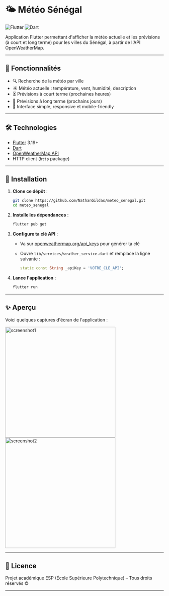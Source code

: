 # 🌤️ Météo Sénégal
![Flutter](https://img.shields.io/badge/flutter-3.19-blue?logo=flutter&logoColor=white)
![Dart](https://img.shields.io/badge/dart-stable-blue?logo=dart)

Application Flutter permettant d'afficher la météo actuelle et les prévisions (à court et long terme) pour les villes du Sénégal, à partir de l'API OpenWeatherMap.

---

## 📱 Fonctionnalités

- 🔍 Recherche de la météo par ville
- ☀️ Météo actuelle : température, vent, humidité, description
- ⏳ Prévisions à court terme (prochaines heures)
- 📅 Prévisions à long terme (prochains jours)
- 📱 Interface simple, responsive et mobile-friendly

---

## 🛠️ Technologies

- [Flutter](https://flutter.dev) 3.19+
- [Dart](https://dart.dev)
- [OpenWeatherMap API](https://openweathermap.org/api)
- HTTP client (`http` package)

---

## 🔧 Installation

1. **Clone ce dépôt** :
   ```bash
   git clone https://github.com/NathanGildas/meteo_senegal.git
   cd meteo_senegal
    ```

2. **Installe les dépendances** :

   ```bash
   flutter pub get
   ```

3. **Configure ta clé API** :

   * Va sur [openweathermap.org/api\_keys](https://home.openweathermap.org/api_keys) pour générer ta clé
   * Ouvre `lib/services/weather_service.dart` et remplace la ligne suivante :

     ```dart
     static const String _apiKey = 'VOTRE_CLÉ_API';
     ```

4. **Lance l'application** :

   ```bash
   flutter run
   ```

---

## ✨ Aperçu

Voici quelques captures d'écran de l'application :

<img src="https://github.com/user-attachments/assets/afd8732e-2ad6-4a6c-854d-2b02492c45b5" alt="screenshot1" width="350"/>
<img src="https://github.com/user-attachments/assets/29f2971a-97e0-425a-a179-3a8d3866fded" alt="screenshot2" width="350"/>


---

## 📄 Licence

Projet académique ESP (École Supérieure Polytechnique) – Tous droits réservés ©

---
